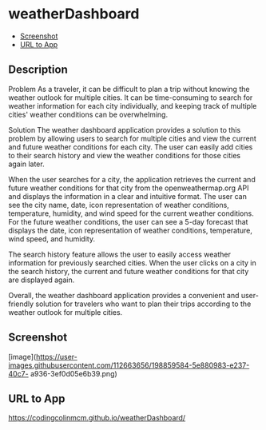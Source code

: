# weatherDashboard

- [Screenshot](#sc)
- [URL to App](#url)

## Description

Problem
As a traveler, it can be difficult to plan a trip without knowing the weather outlook for 
multiple cities. It can be time-consuming to search for weather information for each city 
individually, and keeping track of multiple cities' weather conditions can be overwhelming.

Solution
The weather dashboard application provides a solution to this problem by allowing users to 
search for multiple cities and view the current and future weather conditions for each 
city. The user can easily add cities to their search history and view the weather 
conditions for those cities again later.

When the user searches for a city, the application retrieves the current and future weather 
conditions for that city from the openweathermap.org API and displays the information in a 
clear and intuitive format. The user can see the city name, date, icon representation of 
weather conditions, temperature, humidity, and wind speed for the current weather 
conditions. For the future weather conditions, the user can see a 5-day forecast that 
displays the date, icon representation of weather conditions, temperature, wind speed, and 
humidity.

The search history feature allows the user to easily access weather information for 
previously searched cities. When the user clicks on a city in the search history, the 
current and future weather conditions for that city are displayed again.

Overall, the weather dashboard application provides a convenient and user-friendly solution 
for travelers who want to plan their trips according to the weather outlook for multiple 
cities.

## Screenshot
<a name="sc"></a>

[image](https://user-images.githubusercontent.com/112663656/198859584-5e880983-e237-40c7-
a936-3ef0d05e6b39.png)

## URL to App
<a name="url"></a>
https://codingcolinmcm.github.io/weatherDashboard/

